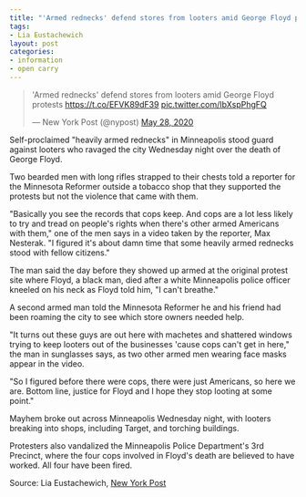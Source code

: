 ```yaml
---
title: "'Armed rednecks' defend stores from looters amid George Floyd protests"
tags:
- Lia Eustachewich
layout: post
categories:
- information
- open carry
---
```


<blockquote class="twitter-tweet"><p lang="en" dir="ltr">&#39;Armed rednecks&#39; defend stores from looters amid George Floyd protests <a href="https://t.co/EFVK89dF39">https://t.co/EFVK89dF39</a> <a href="https://t.co/IbXspPhgFQ">pic.twitter.com/IbXspPhgFQ</a></p>&mdash; New York Post (@nypost) <a href="https://twitter.com/nypost/status/1265982579456520197">May 28, 2020</a></blockquote> <script async src="https://platform.x.com/widgets.js" charset="utf-8"></script>

Self-proclaimed "heavily armed rednecks" in Minneapolis stood guard against looters who ravaged the city Wednesday night over the death of George Floyd.

Two bearded men with long rifles strapped to their chests told a reporter for the Minnesota Reformer outside a tobacco shop that they supported the protests but not the violence that came with them.

"Basically you see the records that cops keep. And cops are a lot less likely to try and tread on people's rights when there's other armed Americans with them," one of the men says in a video taken by the reporter, Max Nesterak. "I figured it's about damn time that some heavily armed rednecks stood with fellow citizens."

The man said the day before they showed up armed at the original protest site where Floyd, a black man, died after a white Minneapolis police officer kneeled on his neck as Floyd told him, "I can't breathe."

A second armed man told the Minnesota Reformer he and his friend had been roaming the city to see which store owners needed help.

"It turns out these guys are out here with machetes and shattered windows trying to keep looters out of the businesses 'cause cops can't get in here," the man in sunglasses says, as two other armed men wearing face masks appear in the video.

"So I figured before there were cops, there were just Americans, so here we are. Bottom line, justice for Floyd and I hope they stop looting at some point."

Mayhem broke out across Minneapolis Wednesday night, with looters breaking into shops, including Target, and torching buildings.

Protesters also vandalized the Minneapolis Police Department's 3rd Precinct, where the four cops involved in Floyd's death are believed to have worked. All four have been fired.

Source: Lia Eustachewich, [New York Post](https://nypost.com/2020/05/28/armed-rednecks-stave-off-looters-amid-george-floyd-protests/)
